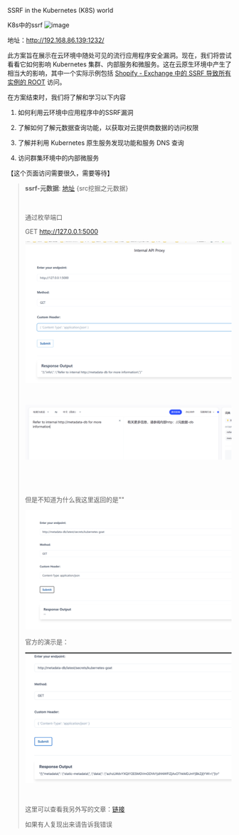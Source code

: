 SSRF in the Kubernetes (K8S) world

K8s中的ssrf
![image](https://github.com/RuoJi6/cloud-security/assets/79234113/0d9982b4-2b1b-455d-aa03-a9fedc780a3c)


地址：http://192.168.86.139:1232/

此方案旨在展示在云环境中随处可见的流行应用程序安全漏洞。现在，我们将尝试看看它如何影响 Kubernetes 集群、内部服务和微服务。这在云原生环境中产生了相当大的影响，其中一个实际示例包括 [Shopify - Exchange 中的 SSRF 导致所有实例的 ROOT](https://hackerone.com/reports/341876) 访问。

在方案结束时，我们将了解和学习以下内容

1.  如何利用云环境中应用程序中的SSRF漏洞

2.  了解如何了解元数据查询功能，以获取对云提供商数据的访问权限

3.  了解并利用 Kubernetes 原生服务发现功能和服务 DNS 查询

4.  访问群集环境中的内部微服务

【这个页面访问需要很久，需要等待】

> **ssrf-元数据**: [地址](https://mp.weixin.qq.com/s/oMuoJD8O6bYWEuUFmY_iOA) {src挖掘之元数据}
>
>  
>
> 通过枚举端口
>
> GET <http://127.0.0.1:5000>
>
> ![image-20231120170227091](./assets/image-20231120170227091.png)
>
>  
>
> ![image-20231120170231879](./assets/image-20231120170231879.png)
>
>  
>
>  
>
> 但是不知道为什么我这里返回的是""
>
> ![image-20231120170235463](./assets/image-20231120170235463.png)
>
> 官方的演示是：
>
> ![image-20231120170239047](./assets/image-20231120170239047.png)
>
>  
>
> 这里可以查看我另外写的文章：[链接](https://mp.weixin.qq.com/s/oMuoJD8O6bYWEuUFmY_iOA)
>
> 如果有人复现出来请告诉我错误
